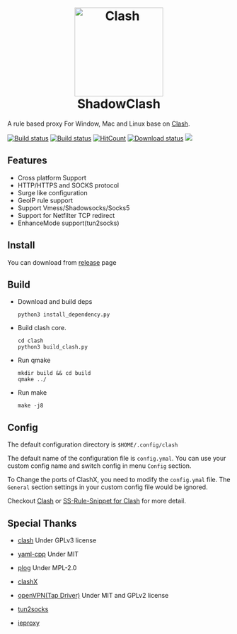 <h1 align="center">
  <img src="https://github.com/Dreamacro/clash/raw/master/docs/logo.png" alt="Clash" width="200">
  <br>
  ShadowClash
  <br>
</h1>


A rule based proxy For Window, Mac and Linux base on [Clash](https://github.com/Dreamacro/clash).


[![Build status](https://travis-ci.org/TheWanderingCoel/ShadowClash.svg?branch=master)](https://travis-ci.org/TheWanderingCoel/ShadowClash)
[![Build status](https://ci.appveyor.com/api/projects/status/gf5b5rffa5esbey5?svg=true)](https://ci.appveyor.com/project/CoelWu/shadowclash)
[![HitCount](http://hits.dwyl.io/TheWanderingCoel/ShadowClash.svg)](http://hits.dwyl.io/TheWanderingCoel/ShadowClash)
[![Download status](https://img.shields.io/github/downloads/TheWanderingCoel/ShadowClash/total.svg)]()
[![](https://img.shields.io/badge/license-GPL%20V3-blue.svg?longCache=true)](https://www.gnu.org/licenses/gpl-3.0.en.html)



## Features
- Cross platform Support
- HTTP/HTTPS and SOCKS protocol
- Surge like configuration
- GeoIP rule support
- Support Vmess/Shadowsocks/Socks5
- Support for Netfilter TCP redirect
- EnhanceMode support(tun2socks)

## Install

You can download from [release](https://github.com/TheWanderingCoel/ShadowClash/releases) page

## Build
- Download and build deps
  ```
  python3 install_dependency.py
  ```
- Build clash core. 
  ```
  cd clash
  python3 build_clash.py
  ```
- Run qmake
  ```
  mkdir build && cd build
  qmake ../
  ```
- Run make
  ```
  make -j8
  ```

## Config


The default configuration directory is `$HOME/.config/clash`

The default name of the configuration file is `config.ymal`. You can use your custom config name and switch config in menu `Config` section.

To Change the ports of ClashX, you need to modify the `config.ymal` file. The `General` section settings in your custom config file would be ignored.

Checkout [Clash](https://github.com/Dreamacro/clash) or [SS-Rule-Snippet for Clash](https://github.com/Hackl0us/SS-Rule-Snippet/blob/master/LAZY_RULES/clash.yml) for more detail.

## Special Thanks

- [clash](https://github.com/Dreamacro/clash) Under GPLv3 license

- [yaml-cpp](https://github.com/jbeder/yaml-cpp) Under MIT

- [plog](https://github.com/SergiusTheBest/plog) Under MPL-2.0

- [clashX](https://github.com/yichengchen/clashX)

- [openVPN(Tap Driver)](https://github.com/DanStevens/ieproxy) Under MIT and GPLv2 license

- [tun2socks](https://github.com/eycorsican/go-tun2socks)

- [ieproxy](https://github.com/DanStevens/ieproxy)